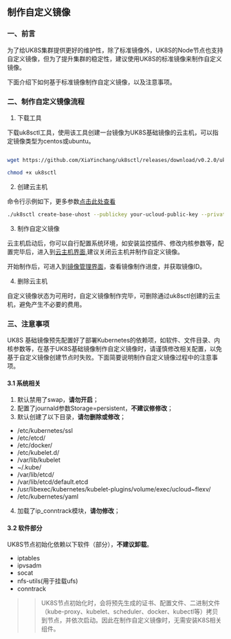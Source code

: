 ## 制作自定义镜像

### 一、前言

为了给UK8S集群提供更好的维护性，除了标准镜像外，UK8S的Node节点也支持自定义镜像，但为了提升集群的稳定性，建议使用UK8S的标准镜像来制作自定义镜像。

下面介绍下如何基于标准镜像制作自定义镜像，以及注意事项。

### 二、制作自定义镜像流程


1. 下载工具

下载uk8sctl工具，使用该工具创建一台镜像为UK8S基础镜像的云主机，可以指定镜像类型为centos或ubuntu。

```bash

wget https://github.com/XiaYinchang/uk8sctl/releases/download/v0.2.0/uk8sctl

chmod +x uk8sctl

```

2. 创建云主机

命令行示例如下，更多参数[点击此处查看](https://github.com/XiaYinchang/uk8sctl)

```bash
./uk8sctl create-base-uhost --publickey your-ucloud-public-key --privatekey you-ucloud-private-key --region cn-bj2 --project-id org-test --password your-uhost-password --image-type centos

```

3. 制作自定义镜像

云主机启动后，你可以自行配置系统环境，如安装监控插件、修改内核参数等，配置完毕后，进入到[云主机界面](https://console.ucloud.cn/uhost/uhost),建议关闭云主机并制作自定义镜像。

开始制作后，可进入到[镜像管理界面](https://console.ucloud.cn/uhost/uimage)，查看镜像制作进度，并获取镜像ID。


4. 删除云主机

自定义镜像状态为可用时，自定义镜像制作完毕，可删除通过uk8sctl创建的云主机，避免产生不必要的费用。

### 三、注意事项

UK8S 基础镜像预先配置好了部署Kubernetes的依赖项，如软件、文件目录、内核参数等，在基于UK8S基础镜像制作自定义镜像时，请谨慎修改相关配置，以免基于自定义镜像创建节点时失败。下面简要说明制作自定义镜像过程中的注意事项。

#### 3.1 系统相关

1. 默认禁用了swap，**请勿开启**；
2. 配置了journald参数Storage=persistent，**不建议修修改**；
3. 默认创建了以下目录，**请勿删除或修改**；
 + /etc/kubernetes/ssl
 + /etc/etcd/
 + /etc/docker/
 + /etc/kubelet.d/ 
 + /var/lib/kubelet
 + ~/.kube/
 + /var/lib/etcd/
 + /var/lib/etcd/default.etcd
 + /usr/libexec/kubernetes/kubelet-plugins/volume/exec/ucloud~flexv/
 + /etc/kubernetes/yaml 
4. 加载了ip_conntrack模块，**请勿修改**；

#### 3.2 软件部分
UK8S节点初始化依赖以下软件（部分），**不建议卸载**。
+ iptables
+ ipvsadm
+ socat
+ nfs-utils(用于挂载ufs)
+ conntrack

>> UK8S节点初始化时，会将预先生成的证书、配置文件、二进制文件（kube-proxy、kubelet、scheduler、docker、kubectl等）拷贝到节点，并依次启动。因此在制作自定义镜像时，无需安装K8S相关组件。


